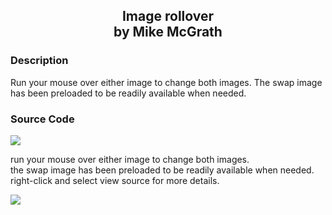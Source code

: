 ﻿<div align="center">

## Image rollover<br/>by Mike McGrath

</div>

### Description

Run your mouse over either image to change both images. The swap image has been preloaded to be readily available when needed.

### Source Code

<!doctype html public "-//w3c//dtd html 4.0 transitional//en">
<html>
<head>
<title>rollovers</title>
<script type="text/javascript">
<!-- original: mike mcgrath (mike_mcgrath@lineone.net) -->
<!-- web site: http://website.lineone.net/~mike_mcgrath/index.htm -->
<!--
preload=new image();
preload.src="images/anim.gif";
//-->
</script>
</head>
<body>
<a href="javascript://"
	onmouseover="a.src='images/anim.gif'; b.src='images/anim.gif';"
	onmouseout= "a.src='images/clik.gif'; b.src='images/clik.gif';">
<img border=0 name="a" src="images/clik.gif"></a>
<p>
run your mouse over either image to change both images.<br>
the swap image has been preloaded to be readily available when needed.<br>
right-click and select view source for more details.
<p>
<a href="javascript://"
	onmouseover="a.src='images/anim.gif'; b.src='images/anim.gif';"
	onmouseout= "a.src='images/clik.gif'; b.src='images/clik.gif';">
<img border=0 name="b" src="images/clik.gif"></a>
</body>
</html>

